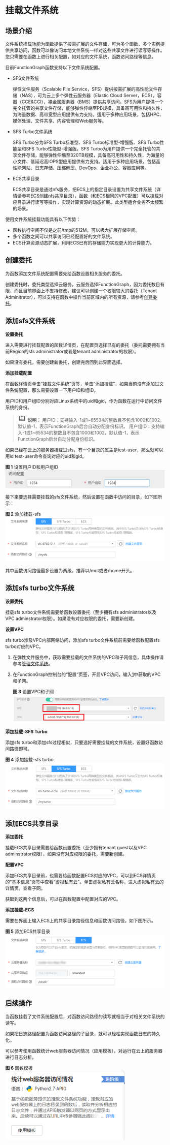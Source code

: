 # 挂载文件系统<a name="ZH-CN_TOPIC_0183836371"></a>

## 场景介绍<a name="section56701013183913"></a>

文件系统挂载功能为函数提供了按需扩展的文件存储，可为多个函数、多个实例提供共享访问，函数可以像访问本地文件系统一样对这些共享文件进行读写等操作。您只需要在函数上进行相关配置，如对应的文件系统，函数访问路径等信息。

目前FunctionGraph函数支持以下文件系统配置。

-   SFS文件系统

    弹性文件服务（Scalable File Service，SFS）提供按需扩展的高性能文件存储（NAS），可为云上多个弹性云服务器（Elastic Cloud Server，ECS），容器（CCE&CCI），裸金属服务器（BMS）提供共享访问。SFS为用户提供一个完全托管的共享文件存储，能够弹性伸缩至PB规模，具备高可用性和持久性，为海量数据、高带宽型应用提供有力支持。适用于多种应用场景，包括HPC、媒体处理、文件共享、内容管理和Web服务等。

-   SFS Turbo文件系统

    SFS Turbo分为SFS Turbo标准型、SFS Turbo标准型-增强版、SFS Turbo性能型和SFS Turbo性能型-增强版。SFS Turbo为用户提供一个完全托管的共享文件存储，能够弹性伸缩至320TB规模，具备高可用性和持久性，为海量的小文件、低延迟高IOPS型应用提供有力支持。适用于多种应用场景，包括高性能网站、日志存储、压缩解压、DevOps、企业办公、容器应用等。

-   ECS共享目录

    ECS共享目录是通过nfs服务，把ECS上的指定目录设置为共享文件系统（详情请参考[ECS创建nfs共享目录](ECS创建nfs共享目录.md)），函数（和ECS相同的VPC配置）可以挂载对应目录进行读写等操作，实现计算资源的动态扩展。此类型适合业务不太频繁的场景。


使用文件系统挂载功能具有以下优势：

-   函数执行空间不仅是之前/tmp的512M，可以极大扩展存储空间。
-   多个函数之间可以共享访问已经配置好的文件系统。
-   ECS计算资源动态扩展，利用ECS已有的存储能力实现更大的计算能力。

## 创建委托<a name="section20160164412551"></a>

为函数添加文件系统配置需要先给函数设置相关服务的委托。

创建委托时，委托类型选择云服务，云服务选择FunctionGraph，因为委托数目有限，而且目前界面上不支持修改，建议可以创建一个权限较大的委托（Tenant Adminitrator），可以支持在函数中操作当前区域内的所有资源，请参考[创建委托](创建委托.md)。

## 添加sfs文件系统<a name="section955610267429"></a>

**设置委托**

进入需要进行挂载配置的函数详情页，在配置页选择已有的委托（委托需要拥有当前Region的sfs administrator或者是tenant administrator的权限）。

如果没有委托，需要创建新委托，创建完后回到此界面选择。

**添加挂载配置**

在函数详情页单击“挂载文件系统”页签，单击“添加挂载”，如果当前没有添加过文件系统配置，那么需要设置一下用户ID和组ID。

用户ID和用户组ID分别对应Linux系统中的uid和gid，作为函数在运行中访问文件系统的身份。

>![](public_sys-resources/icon-note.gif) **说明：** 
>用户ID：支持输入-1或1\~65534的整数且不包含1000和1002，默认值-1，表示FunctionGraph后台自动分配身份标识。
>用户组ID：支持输入-1或1\~65534的整数且不包含1000和1002，默认值-1，表示FunctionGraph后台自动分配身份标识。

如果已经在云上的服务器挂载过sfs，有一个目录的属主是test-user，那么就可以用id test-user命令查询对应的uid和gid。

**图 1**  设置用户ID和用户组ID<a name="fig1592354415283"></a>  
![](figures/设置用户ID和用户组ID.jpg "设置用户ID和用户组ID")

接下来要选择需要挂载的sfs文件系统，然后设置在函数中访问的目录，如下图所示：

**图 2**  添加挂载-sfs<a name="fig106612982919"></a>  
![](figures/添加挂载-sfs.png "添加挂载-sfs")

其中函数访问路径最多设置为两级，推荐以/mnt或者/home开头。

## 添加sfs turbo文件系统<a name="section457221344513"></a>

**设置委托**

挂载sfs turbo文件系统需要给函数设置委托（至少拥有sfs administrator以及VPC adminstrator权限）。如果没有对应权限的委托，需要新创建。

**设置VPC**

sfs turbo涉及VPC内部网络访问，添加sfs turbo文件系统前需要给函数配置sfs turbo对应的VPC。

1.  <a name="li152661816111216"></a>在弹性文件服务中，获取需要挂载的文件系统的VPC和子网信息，具体操作请参考[管理文件系统](https://support.huaweicloud.com/usermanual-sfs/sfs_01_0034.html)。
2.  在FunctionGraph控制台的“配置”页签，开启VPC访问，输入[1](#li152661816111216)中获取的VPC和子网。

    **图 3**  设置VPC和子网<a name="fig778916436295"></a>  
    ![](figures/设置VPC和子网.png "设置VPC和子网")


**添加挂载-SFS Turbo**

添加sfs turbo和添加sfs过程相似，只要选好需要挂载的文件系统，设置好函数访问路径即可。

**图 4**  添加挂载-sfs turbo<a name="fig42911035898"></a>  
![](figures/添加挂载-sfs-turbo.png "添加挂载-sfs-turbo")

## 添加ECS共享目录<a name="section11158112711472"></a>

**添加委托**

挂载ECS共享目录需要给函数设置委托（至少拥有tenant guest以及VPC adminstrator权限），如果没有对应权限的委托，需要新创建。

**配置VPC**

添加ECS共享目录前，也需要给函数配置ECS对应的VPC，可以到ECS详情页的“基本信息”页签中查看“虚拟私有云”。单击虚拟私有云名称，进入虚拟私有云的详情页，查看子网。

获取到这两个信息后，可以在函数配置中配置对应的VPC。

**添加挂载-ECS**

需要在界面上输入ECS上的共享目录路径信息和函数访问路径，如下图所示。

**图 5**  添加ECS共享目录<a name="fig266404311394"></a>  
![](figures/添加ECS共享目录.png "添加ECS共享目录")

## 后续操作<a name="section347063194911"></a>

当函数挂载了文件系统配置后，对函数访问路径的读写就相当于对相关文件系统的读写。

如果把日志路径配置为函数访问路径的子目录，就可以轻松实现函数日志的持久化。

可以参考使用函数统计web服务器访问情况（应用模板），对运行在云上的服务器进行日志分析。

**图 6**  函数模板<a name="fig06471276322"></a>  
![](figures/函数模板.png "函数模板")

